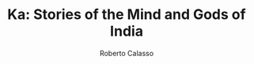 ---
author: Roberto Calasso
title: 'Ka: Stories of the Mind and Gods of India'
layout: book
link: false
---
